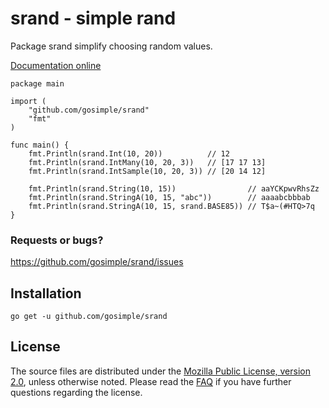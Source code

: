srand - simple rand
===================

Package srand simplify choosing random values.

[Documentation online](http://godoc.org/github.com/gosimple/srand)

	package main

	import (
		"github.com/gosimple/srand"
		"fmt"
	)

	func main() {
		fmt.Println(srand.Int(10, 20))          // 12
		fmt.Println(srand.IntMany(10, 20, 3))   // [17 17 13]
		fmt.Println(srand.IntSample(10, 20, 3)) // [20 14 12]

		fmt.Println(srand.String(10, 15))                // aaYCKpwvRhsZz
		fmt.Println(srand.StringA(10, 15, "abc"))        // aaaabcbbbab
		fmt.Println(srand.StringA(10, 15, srand.BASE85)) // T$a~(#HTQ>7q
	}


### Requests or bugs?
<https://github.com/gosimple/srand/issues>

## Installation

	go get -u github.com/gosimple/srand

## License

The source files are distributed under the
[Mozilla Public License, version 2.0](http://mozilla.org/MPL/2.0/),
unless otherwise noted.
Please read the [FAQ](http://www.mozilla.org/MPL/2.0/FAQ.html)
if you have further questions regarding the license.
